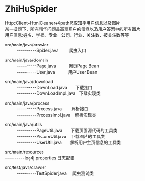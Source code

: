 # ZhiHuSpider
HttpcClient+HtmlCleaner+Xpath爬取知乎用户信息以及图片<br/>
某一话题下，所有精华问题最高票用户的信息以及用户答案中的所有图片<br/>
用户信息:姓名、学校、专业、公司、行业、关注数、被关注数等等<br/>

src/main/java/crawler<br/>
           ----------Spider.java         爬虫入口<br/>

src/main/java/domain<br/>
           ----------Page.java           网页Page Bean<br/>
           ----------User.java           用户User Bean<br/>

src/main/java/download<br/>
           ----------DownLoad.java       下载接口<br/>
           ----------DownLoadImpl.java   下载实现类<br/>

src/main/java/process<br/>
           ----------Process.java        解析接口<br/>
           ----------ProcessImpl.java    解析实现类<br/>

src/main/java/utils<br/>
           ----------PageUtil.java       下载页面源代码的工具类<br/>
           ----------PictureUtil.java    下载图片的工具类<br/>
           ----------UserUtil.java       解析用户主页信息的工具类<br/>

src/main/resources<br/>
           ----------log4j.properties    日志配置<br/>

src/test/java/crawler<br/>
           ----------TestSpider.java     爬虫测试类<br/>
